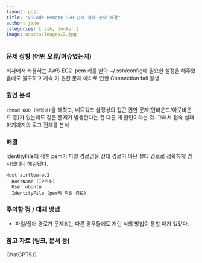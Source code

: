 ```yaml
---
layout: post
title: "VSCode Remote SSH 접속 실패 문제 해결"
author: jane
categories: [ ssh, docker ]
image: assets/images/2.jpg
---
```


### 문제 상황 (어떤 오류/이슈였는지)
회사에서 사용하는 AWS EC2 .pem 키를 받아 ~/.ssh/config에 필요한 설정을 해주었음에도 불구하고 계속 키 권한 문제 에러로 인한 Connection fail 발생.

### 원인 분석
`chmod 600 (파일명)`을 해줬고, 네트워크 설정상의 접근 권한 문제(인바운드/아웃바운드 등)가 없는데도 같은 문제가 발생한다는 건 다른 게 원인이라는 것. 그래서 접속 실패하기까지의 로그 전체를 분석

### 해결
IdentityFile에 적힌 pem키 파일 경로명을 상대 경로가 아닌 절대 경로로 정확하게 명시했더니 해결됐다.
```
Host airflow-ec2
  HostName (IP주소)
  User ubuntu
  IdentityFile (pem키 파일 경로)
```

### 주의할 점 / 대체 방법
- 파일/폴더 경로가 문제되는 다른 경우들에도 저런 식의 방법이 통할 때가 있었다.

### 참고 자료 (링크, 문서 등)
ChatGPT5.0